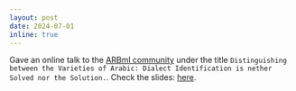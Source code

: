 ```yaml
---
layout: post
date: 2024-07-01
inline: true
---
```


Gave an online talk to the [ARBml community](https://x.com/zaidalyafeai/status/1804534573776199748) under the title `Distinguishing between the Varieties of Arabic: Dialect Identification is nether Solved nor the Solution.`. Check the slides: [here](/assets/pdf/July2024_arbml_talk.pdf).
